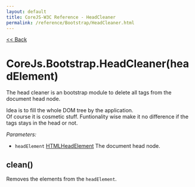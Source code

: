 ```yaml
---
layout: default
title: CoreJS-W3C Reference - HeadCleaner
permalink: /reference/Bootstrap/HeadCleaner.html
---
```

[<< Back](reference/)

# CoreJs.Bootstrap.HeadCleaner(headElement)
The head cleaner is an bootstrap module to delete all tags from the document
head node.

Idea is to fill the whole DOM tree by the application.    
Of course it is cosmetic stuff. Funtionality wise make it no difference if
the tags stays in the head or not.

*Parameters:*

* `headElement` [HTMLHeadElement](http://www.w3.org/TR/DOM-Level-2-HTML/html.html#ID-77253168) The document head node.

## clean()
Removes the elements from the `headElement`.